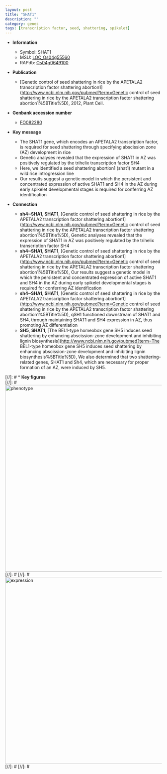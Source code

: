 ```yaml
---
layout: post
title: "SHAT1"
description: ""
category: genes
tags: [transcription factor, seed, shattering, spikelet]
---
```


* **Information**  
    + Symbol: SHAT1  
    + MSU: [LOC_Os04g55560](http://rice.plantbiology.msu.edu/cgi-bin/ORF_infopage.cgi?orf=LOC_Os04g55560)  
    + RAPdb: [Os04g0649100](http://rapdb.dna.affrc.go.jp/viewer/gbrowse_details/irgsp1?name=Os04g0649100)  

* **Publication**  
    + [Genetic control of seed shattering in rice by the APETALA2 transcription factor shattering abortion1](http://www.ncbi.nlm.nih.gov/pubmed?term=Genetic control of seed shattering in rice by the APETALA2 transcription factor shattering abortion1%5BTitle%5D), 2012, Plant Cell.

* **Genbank accession number**  
    + [FO082280](http://www.ncbi.nlm.nih.gov/nuccore/FO082280)

* **Key message**  
    + The SHAT1 gene, which encodes an APETALA2 transcription factor, is required for seed shattering through specifying abscission zone (AZ) development in rice
    + Genetic analyses revealed that the expression of SHAT1 in AZ was positively regulated by the trihelix transcription factor SH4
    + Here, we identified a seed shattering abortion1 (shat1) mutant in a wild rice introgression line
    + Our results suggest a genetic model in which the persistent and concentrated expression of active SHAT1 and SH4 in the AZ during early spikelet developmental stages is required for conferring AZ identification

* **Connection**  
    + __sh4~SHA1__, __SHAT1__, [Genetic control of seed shattering in rice by the APETALA2 transcription factor shattering abortion1](http://www.ncbi.nlm.nih.gov/pubmed?term=Genetic control of seed shattering in rice by the APETALA2 transcription factor shattering abortion1%5BTitle%5D), Genetic analyses revealed that the expression of SHAT1 in AZ was positively regulated by the trihelix transcription factor SH4
    + __sh4~SHA1__, __SHAT1__, [Genetic control of seed shattering in rice by the APETALA2 transcription factor shattering abortion1](http://www.ncbi.nlm.nih.gov/pubmed?term=Genetic control of seed shattering in rice by the APETALA2 transcription factor shattering abortion1%5BTitle%5D), Our results suggest a genetic model in which the persistent and concentrated expression of active SHAT1 and SH4 in the AZ during early spikelet developmental stages is required for conferring AZ identification
    + __sh4~SHA1__, __SHAT1__, [Genetic control of seed shattering in rice by the APETALA2 transcription factor shattering abortion1](http://www.ncbi.nlm.nih.gov/pubmed?term=Genetic control of seed shattering in rice by the APETALA2 transcription factor shattering abortion1%5BTitle%5D), qSH1 functioned downstream of SHAT1 and SH4, through maintaining SHAT1 and SH4 expression in AZ, thus promoting AZ differentiation
    + __SH5__, __SHAT1__, [The BEL1-type homeobox gene SH5 induces seed shattering by enhancing abscission-zone development and inhibiting lignin biosynthesis](http://www.ncbi.nlm.nih.gov/pubmed?term=The BEL1-type homeobox gene SH5 induces seed shattering by enhancing abscission-zone development and inhibiting lignin biosynthesis%5BTitle%5D), We also determined that two shattering-related genes, SHAT1 and Sh4, which are necessary for proper formation of an AZ, were induced by SH5.

[//]: # * **Key figures**  
[//]: # <img src="http://funRiceGenes.github.io/images/SHAT1.pheno.png" alt="phenotype"  style="width: 600px;"/>
[//]: # 
[//]: # <img src="http://funRiceGenes.github.io/images/SHAT1.exp.png" alt="expression"  style="width: 600px;"/>
[//]: # 
[//]: # 
